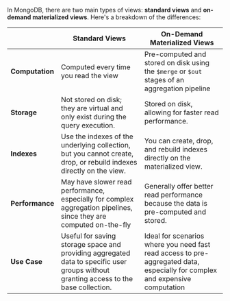 In MongoDB, there are two main types of views: **standard views** and **on-demand materialized views**. Here's a breakdown of the differences:

|       | Standard Views   | On-Demand Materialized Views   |
|-------|------------------|-------------------------------|
| **Computation** | Computed every time you read the view  |Pre-computed and stored on disk using the `$merge` or `$out` stages of an aggregation pipeline |
| **Storage** | Not stored on disk; they are virtual and only exist during the query execution.   | Stored on disk, allowing for faster read performance.|
| **Indexes** | Use the indexes of the underlying collection, but you cannot create, drop, or rebuild indexes directly on the view.   |You can create, drop, and rebuild indexes directly on the materialized view. |
| **Performance** |May have slower read performance, especially for complex aggregation pipelines, since they are computed on-the-fly   |Generally offer better read performance because the data is pre-computed and stored. |
| **Use Case** | Useful for saving storage space and providing aggregated data to specific user groups without granting access to the base collection.   | Ideal for scenarios where you need fast read access to pre-aggregated data, especially for complex and expensive computation|
